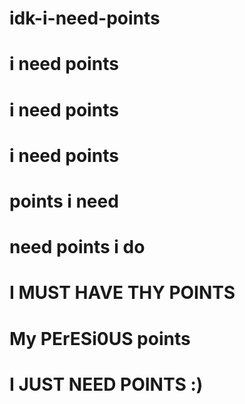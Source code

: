 # idk-i-need-points
# i need points
# i need points
# i need points
# points i need
# need points i do
# I MUST HAVE THY POINTS
# My PErESi0US points
# I JUST NEED POINTS :)
